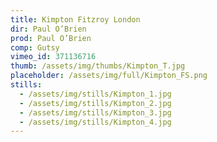 ```yaml
---
title: Kimpton Fitzroy London 
dir: Paul O’Brien
prod: Paul O’Brien
comp: Gutsy
vimeo_id: 371136716
thumb: /assets/img/thumbs/Kimpton_T.jpg
placeholder: /assets/img/full/Kimpton_FS.png
stills:
  - /assets/img/stills/Kimpton_1.jpg
  - /assets/img/stills/Kimpton_2.jpg
  - /assets/img/stills/Kimpton_3.jpg
  - /assets/img/stills/Kimpton_4.jpg
---
```



